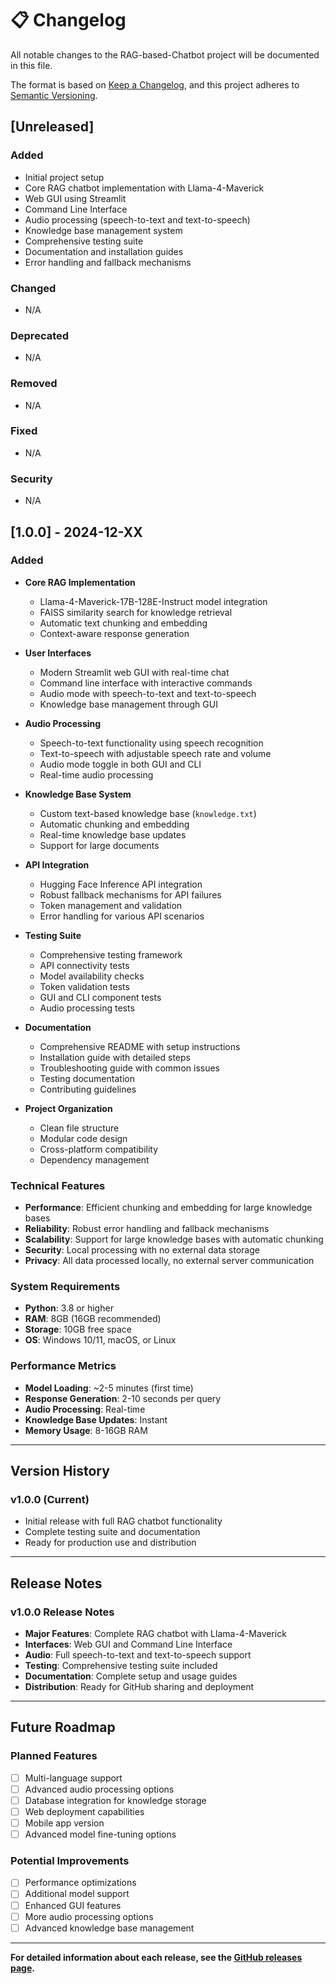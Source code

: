 # 📋 Changelog

All notable changes to the RAG-based-Chatbot project will be documented in this file.

The format is based on [Keep a Changelog](https://keepachangelog.com/en/1.0.0/),
and this project adheres to [Semantic Versioning](https://semver.org/spec/v2.0.0.html).

## [Unreleased]

### Added
- Initial project setup
- Core RAG chatbot implementation with Llama-4-Maverick
- Web GUI using Streamlit
- Command Line Interface
- Audio processing (speech-to-text and text-to-speech)
- Knowledge base management system
- Comprehensive testing suite
- Documentation and installation guides
- Error handling and fallback mechanisms

### Changed
- N/A

### Deprecated
- N/A

### Removed
- N/A

### Fixed
- N/A

### Security
- N/A

## [1.0.0] - 2024-12-XX

### Added
- **Core RAG Implementation**
  - Llama-4-Maverick-17B-128E-Instruct model integration
  - FAISS similarity search for knowledge retrieval
  - Automatic text chunking and embedding
  - Context-aware response generation

- **User Interfaces**
  - Modern Streamlit web GUI with real-time chat
  - Command line interface with interactive commands
  - Audio mode with speech-to-text and text-to-speech
  - Knowledge base management through GUI

- **Audio Processing**
  - Speech-to-text functionality using speech recognition
  - Text-to-speech with adjustable speech rate and volume
  - Audio mode toggle in both GUI and CLI
  - Real-time audio processing

- **Knowledge Base System**
  - Custom text-based knowledge base (`knowledge.txt`)
  - Automatic chunking and embedding
  - Real-time knowledge base updates
  - Support for large documents

- **API Integration**
  - Hugging Face Inference API integration
  - Robust fallback mechanisms for API failures
  - Token management and validation
  - Error handling for various API scenarios

- **Testing Suite**
  - Comprehensive testing framework
  - API connectivity tests
  - Model availability checks
  - Token validation tests
  - GUI and CLI component tests
  - Audio processing tests

- **Documentation**
  - Comprehensive README with setup instructions
  - Installation guide with detailed steps
  - Troubleshooting guide with common issues
  - Testing documentation
  - Contributing guidelines

- **Project Organization**
  - Clean file structure
  - Modular code design
  - Cross-platform compatibility
  - Dependency management

### Technical Features
- **Performance**: Efficient chunking and embedding for large knowledge bases
- **Reliability**: Robust error handling and fallback mechanisms
- **Scalability**: Support for large knowledge bases with automatic chunking
- **Security**: Local processing with no external data storage
- **Privacy**: All data processed locally, no external server communication

### System Requirements
- **Python**: 3.8 or higher
- **RAM**: 8GB (16GB recommended)
- **Storage**: 10GB free space
- **OS**: Windows 10/11, macOS, or Linux

### Performance Metrics
- **Model Loading**: ~2-5 minutes (first time)
- **Response Generation**: 2-10 seconds per query
- **Audio Processing**: Real-time
- **Knowledge Base Updates**: Instant
- **Memory Usage**: 8-16GB RAM

---

## Version History

### v1.0.0 (Current)
- Initial release with full RAG chatbot functionality
- Complete testing suite and documentation
- Ready for production use and distribution

---

## Release Notes

### v1.0.0 Release Notes
- **Major Features**: Complete RAG chatbot with Llama-4-Maverick
- **Interfaces**: Web GUI and Command Line Interface
- **Audio**: Full speech-to-text and text-to-speech support
- **Testing**: Comprehensive testing suite included
- **Documentation**: Complete setup and usage guides
- **Distribution**: Ready for GitHub sharing and deployment

---

## Future Roadmap

### Planned Features
- [ ] Multi-language support
- [ ] Advanced audio processing options
- [ ] Database integration for knowledge storage
- [ ] Web deployment capabilities
- [ ] Mobile app version
- [ ] Advanced model fine-tuning options

### Potential Improvements
- [ ] Performance optimizations
- [ ] Additional model support
- [ ] Enhanced GUI features
- [ ] More audio processing options
- [ ] Advanced knowledge base management

---

**For detailed information about each release, see the [GitHub releases page](https://github.com/GLCRealm/RAG-based-Chatbot/releases).** 